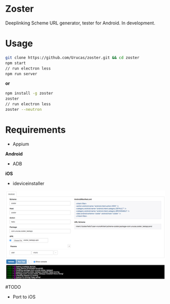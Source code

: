 # Zoster
Deeplinking Scheme URL generator, tester for Android. In development.

# Usage
```bash
git clone https://github.com/Urucas/zoster.git && cd zoster
npm start
// run electron less
npm run server
```
**or**
```bash
npm install -g zoster
zoster
// run electron less
zoster --neutron
```

# Requirements
* Appium

**Android**
* ADB

**iOS**
* ideviceinstaller

<img src="https://raw.githubusercontent.com/Urucas/zoster/master/screen.png?r=abc"/>

#TODO
* Port to iOS
